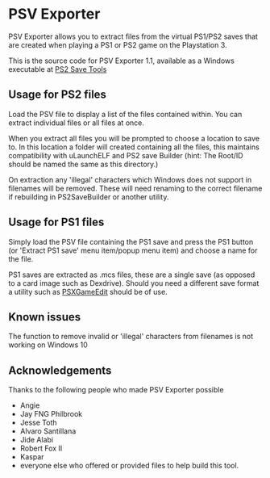 # PSV Exporter

PSV Exporter allows you to extract files from the virtual PS1/PS2 saves that are created when playing a PS1 or PS2 game on the Playstation 3.

This is the source code for PSV Exporter 1.1, available as a Windows executable at [PS2 Save Tools](http://www.ps2savetools.com/wpfb-file/psvexporter11-zip/)

## Usage for PS2 files
Load the PSV file to display a list of the files contained within.
You can extract individual files or all files at once.

When you extract all files you will be prompted to choose a location to save to. In this location a folder will created containing all the files, this maintains compatibility with uLaunchELF and PS2 save Builder (hint: The Root/ID should be named the same as this directory.)

On extraction any 'illegal' characters which Windows does not support in filenames will be removed.  These will need renaming to the correct filename if rebuilding in PS2SaveBuilder or another utility.

## Usage for PS1 files
Simply load the PSV file containing the PS1 save and press the PS1 button (or 'Extract PS1 save' menu item/popup menu item) and choose a name for the file.

PS1 saves are extracted as .mcs files, these are a single save (as opposed to a card image such as Dexdrive).  Should you need a different save format a utility such as [PSXGameEdit](http://moberg-dybdal.dk/psxge/) should be of use.

## Known issues
The function to remove invalid or 'illegal' characters from filenames is not working on Windows 10

## Acknowledgements

Thanks to the following people who made PSV Exporter possible

* Angie
* Jay FNG Philbrook
* Jesse Toth
* Alvaro Santillana
* Jide Alabi
* Robert Fox II
* Kaspar
* everyone else who offered or provided files to help build this tool.
